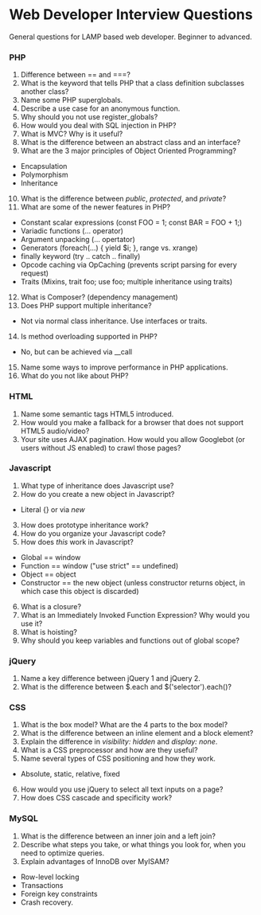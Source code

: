 Web Developer Interview Questions
=======================

General questions for LAMP based web developer. Beginner to advanced.

### PHP

1. Difference between == and ===?
2. What is the keyword that tells PHP that a class definition subclasses another class?
3. Name some PHP superglobals.
4. Describe a use case for an anonymous function.
5. Why should you not use register_globals?
6. How would you deal with SQL injection in PHP?
7. What is MVC? Why is it useful?
8. What is the difference between an abstract class and an interface?
9. What are the 3 major principles of Object Oriented Programming?
  * Encapsulation
  * Polymorphism
  * Inheritance
10. What is the difference between _public_, _protected_, and _private_?
11. What are some of the newer features in PHP?
  * Constant scalar expressions (const FOO = 1; const BAR = FOO + 1;)
  * Variadic functions (... operator)
  * Argument unpacking (... opertator)
  * Generators (foreach(...) { yield $i; }, range vs. xrange)
  * finally keyword (try .. catch .. finally)
  * Opcode caching via OpCaching (prevents script parsing for every request)
  * Traits (Mixins, trait foo; use foo; multiple inheritance using traits)
12. What is Composer? (dependency management)
13. Does PHP support multiple inheritance? 
  * Not via normal class inheritance. Use interfaces or traits.
14. Is method overloading supported in PHP?
  * No, but can be achieved via __call
15. Name some ways to improve performance in PHP applications.
16. What do you not like about PHP?

### HTML

1. Name some semantic tags HTML5 introduced.
2. How would you make a fallback for a browser that does not support HTML5 audio/video?
3. Your site uses AJAX pagination. How would you allow Googlebot (or users without JS enabled) to crawl those pages?

### Javascript

1. What type of inheritance does Javascript use?
2. How do you create a new object in Javascript?
  * Literal {} or via _new_
3. How does prototype inheritance work?
4. How do you organize your Javascript code?
5. How does _this_ work in Javascript?
  * Global == window
  * Function == window ("use strict" == undefined)
  * Object == object
  * Constructor == the new object (unless constructor returns object, in which case this object is discarded)
6. What is a closure?
7. What is an Immediately Invoked Function Expression? Why would you use it?
8. What is hoisting? 
9. Why should you keep variables and functions out of global scope?

### jQuery

1. Name a key difference between jQuery 1 and jQuery 2.
2. What is the difference between $.each and $('selector').each()?

### CSS

1. What is the box model? What are the 4 parts to the box model?
2. What is the difference between an inline element and a block element?
3. Explain the difference in _visibility: hidden_ and _display: none_.
4. What is a CSS preprocessor and how are they useful?
5. Name several types of CSS positioning and how they work.
  * Absolute, static, relative, fixed
6. How would you use jQuery to select all text inputs on a page?
7. How does CSS cascade and specificity work?

### MySQL

1. What is the difference between an inner join and a left join?
2. Describe what steps you take, or what things you look for, when you need to optimize queries.
3. Explain advantages of InnoDB over MyISAM?
  * Row-level locking
  * Transactions
  * Foreign key constraints
  * Crash recovery.
